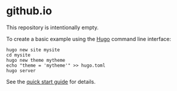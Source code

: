 # github.io

This repository is intentionally empty.

To create a basic example using the [Hugo](https://gohugo.io/) command line interface:

```text
hugo new site mysite
cd mysite
hugo new theme mytheme
echo "theme = 'mytheme'" >> hugo.toml
hugo server
```

See the [quick start guide](https://gohugo.io/getting-started/quick-start/) for details.
